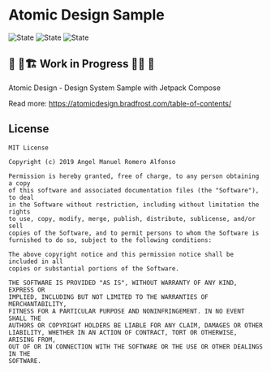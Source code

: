 # Atomic Design Sample

![State](https://img.shields.io/badge/kotlin-v1.4.30-blueviolet)
![State](https://img.shields.io/badge/gradle-v6.8.2-blue)
![State](https://img.shields.io/badge/compose-v1.0.0--beta01-blue)

## 🚧 👷🏗️  Work in Progress  🔨👷 🚧
Atomic Design - Design System Sample with Jetpack Compose


Read more: https://atomicdesign.bradfrost.com/table-of-contents/

## License
```
MIT License

Copyright (c) 2019 Angel Manuel Romero Alfonso

Permission is hereby granted, free of charge, to any person obtaining a copy
of this software and associated documentation files (the "Software"), to deal
in the Software without restriction, including without limitation the rights
to use, copy, modify, merge, publish, distribute, sublicense, and/or sell
copies of the Software, and to permit persons to whom the Software is
furnished to do so, subject to the following conditions:

The above copyright notice and this permission notice shall be included in all
copies or substantial portions of the Software.

THE SOFTWARE IS PROVIDED "AS IS", WITHOUT WARRANTY OF ANY KIND, EXPRESS OR
IMPLIED, INCLUDING BUT NOT LIMITED TO THE WARRANTIES OF MERCHANTABILITY,
FITNESS FOR A PARTICULAR PURPOSE AND NONINFRINGEMENT. IN NO EVENT SHALL THE
AUTHORS OR COPYRIGHT HOLDERS BE LIABLE FOR ANY CLAIM, DAMAGES OR OTHER
LIABILITY, WHETHER IN AN ACTION OF CONTRACT, TORT OR OTHERWISE, ARISING FROM,
OUT OF OR IN CONNECTION WITH THE SOFTWARE OR THE USE OR OTHER DEALINGS IN THE
SOFTWARE.
```
